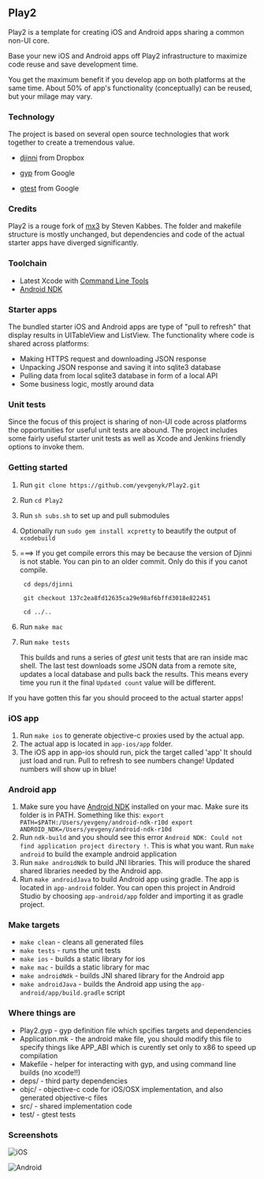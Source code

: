 ## Play2
Play2 is a template for creating iOS and Android apps sharing a common non-UI core.

Base your new iOS and Android apps off Play2 infrastructure to maximize code reuse and save development time.

You get the maximum benefit if you develop app on both platforms at the same time. 
About 50% of app's functionality (conceptually) can be reused, but your milage may vary.

### Technology
The project is based on several open source technologies that work together to create a tremendous value.

* [djinni](https://github.com/dropbox/djinni) from Dropbox

* [gyp](https://code.google.com/p/gyp/) from Google

* [gtest](https://code.google.com/p/googletest/) from Google

### Credits
Play2 is a rouge fork of [mx3](https://github.com/libmx3/mx3) by Steven Kabbes.
The folder and makefile structure is mostly unchanged, but dependencies and code of the actual starter apps have diverged significantly.

### Toolchain
* Latest Xcode with [Command Line Tools](https://developer.apple.com/xcode/downloads/)
* [Android NDK](https://developer.android.com/tools/sdk/ndk)

### Starter apps
The bundled starter iOS and Android apps are type of "pull to refresh" that display results in UITableView and ListView.
The functionality where code is shared across platforms:

* Making HTTPS request and downloading JSON response
* Unpacking JSON response and saving it into sqlite3 database
* Pulling data from local sqlite3 database in form of a local API
* Some business logic, mostly around data

### Unit tests
Since the focus of this project is sharing of non-UI code across platforms the opportunities for useful unit tests are abound. The project includes some fairly useful starter unit tests as well as Xcode and Jenkins friendly options to invoke them.

### Getting started
1. Run `git clone https://github.com/yevgenyk/Play2.git`
1. Run `cd Play2`
1. Run `sh subs.sh` to set up and pull submodules
1. Optionally run `sudo gem install xcpretty` to beautify the output of `xcodebuild` 
1. ===> If you get compile errors this may be because the version of Djinni is not stable. You can pin to an older commit. Only do this if you canot compile.

		cd deps/djinni

		git checkout 137c2ea8fd12635ca29e98af6bffd3018e822451

		cd ../..

1. Run `make mac`	
1. Run `make tests`	

	This builds and runs a series of *gtest* unit tests that are ran inside mac shell.
	The last test downloads some JSON data from a remote site, updates a local database and pulls back the results. This means every time you run it the final
	`Updated count` value will be different.


If you have gotten this far you should proceed to the actual starter apps!


### iOS app
1.	Run `make ios` to generate objective-c proxies used by the actual app.
1.	The actual app is located in `app-ios/app` folder. 
1. 	The iOS app in app-ios should run, pick the target called 'app'
It should just load and run. Pull to refresh to see numbers change!
	Updated numbers will show up in blue!


### Android app
1.	Make sure you have [Android NDK](https://developer.android.com/tools/sdk/ndk) installed on your mac. Make sure its folder is in PATH.
Something like this:
`export PATH=$PATH:/Users/yevgeny/android-ndk-r10d
export ANDROID_NDK=/Users/yevgeny/android-ndk-r10d`
1. Run `ndk-build` and you should see this error `Android NDK: Could not find application project directory !`. This is what you want.
Run `make android` to build the example android application
1. Run `make androidNdk` to build JNI libraries. This will produce the shared shared libraries needed by the Android app.
1. Run `make androidJava` to build Android app using gradle. The app is located in `app-android` folder. You can open this project in Android Studio by choosing `app-android/app` folder and importing it as gradle project.


### Make targets
* `make clean` - cleans all generated files
* `make tests` - runs the unit tests
* `make ios` - builds a static library for ios
* `make mac` - builds a static library for mac
* `make androidNdk` - builds JNI shared library for the Android app
* `make androidJava` - builds the Android app using the `app-android/app/build.gradle` script

### Where things are

* Play2.gyp - gyp definition file which spcifies targets and dependencies
* Application.mk - the android make file, you should modify this file to specify things like APP_ABI which is curently set only to x86 to speed up compilation
* Makefile - helper for interacting with gyp, and using command line builds (no xcode!!)
* deps/ - third party dependencies
* objc/ - objective-c code for iOS/OSX implementation, and also generated objective-c files
* src/ - shared implementation code
* test/ - gtest tests


### Screenshots

![iOS](https://raw.githubusercontent.com/yevgenyk/Play2/master/deps/screens/ios.png)

![Android](https://github.com/yevgenyk/Play2/blob/master/deps/screens/android2.png)

